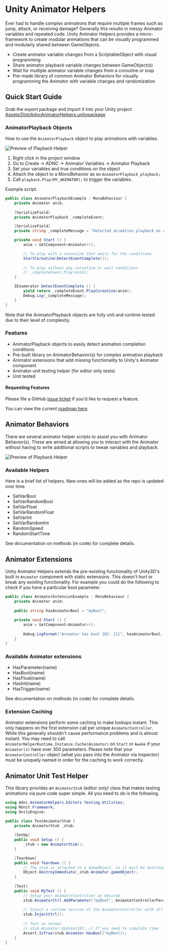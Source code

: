 # Unity Animator Helpers

Ever had to handle complex animations that require multiple frames such as jump, attack, or receiving damage? Generally this results in messy Animator variables and repeated code. Unity Animator Helpers provides a micro-framework to create modular animations that can be visually programmed and modularly shared between GameObjects.

* Create animator variable changes from a ScriptableObject with visual programming
* Share animator playback variable changes between GameObject(s)
* Wait for multiple animator variable changes from a coroutine or loop
* Pre-made library of common Animator Behaviors for visually programming the Animator with variable changes and randomization  

## Quick Start Guide

Grab the export package and import it into your Unity project
 [Assets/Dist/AdncAnimatorHelpers.unitypackage](/Assets/Dist/AdncAnimatorHelpers.unitypackage)

### AnimatorPlayback Objects

How to use the `AnimatorPlayback` object to play animations with variables.

![Preview of Playback Helper](/playback-helper-example.png)

1. Right click in the project window
1. Go to Create -> ADNC -> Animator Variables -> Animator Playback
1. Set your variables and true conditions on the object
1. Attach the object to a MonoBehavior as so `AnimatorPlayback playback;`
1. Call `playback.Play(MY_ANIMATOR);` to trigger the variables.

Example script.

```c#
public class AnimatorPlaybackExample : MonoBehaviour {
    private Animator anim;
    
    [SerializeField]
    private AnimatorPlayback _completeEvent;

    [SerializeField]
    private string _completeMessage = "Detected animation playback as complete";

    private void Start () {
        anim = GetComponent<Animator>();

        // To play with a coroutine that waits for the conditions
        StartCoroutine(DetectEventComplete());
        
        // To play without any coroutine or wait conditions
        // _completeEvent.Play(anim);
    }

    IEnumerator DetectEventComplete () {
        yield return _completeEvent.PlayCoroutine(anim);
        Debug.Log(_completeMessage);
    }
}
```

Note that the AnimatorPlayback objects are fully unit and runtime tested
due to their level of complexity.

### Features
   
   * AnimatorPlayback objects to easily detect animation completion conditions
   * Pre-built library on AnimatorBehavior(s) for complex animation playback
   * Animator extensions that add missing functionality to Unity's Animator component
   * Animator unit testing helper (for editor only tests)
   * Unit tested

#### Requesting Features

Please file a GitHub [issue ticket](https://github.com/ashblue/unity-animator-helpers/issues) if you'd like to 
request a feature.

You can view the current [roadmap here](https://github.com/ashblue/unity-animator-helpers/projects/1).

## Animator Behaviors

There are several animator helper scripts to assist you with Animator Behavior(s).
These are aimed at allowing you to interact with the Animator without having to write
additional scripts to tweak variables and playback.

![Preview of Playback Helper](/animator-helpers.png)

### Available Helpers

Here is a brief list of helpers. New ones will be added as the repo is updated over time.

* SetVarBool
* SetVarRandomBool
* SetVarFloat
* SetVarRandomFloat
* SetVarInt
* SetVarRandomInt
* RandomSpeed
* RandomStartTime

See documentation on methods (in code) for complete details.

## Animator Extensions

Unity Animator Helpers extends the pre-existing functionality of Unity3D's built in `Animator` component with static
extensions. This doesn't hurt or break any existing functionality. For example you could do the following to check if 
you have a particular bool parameter.

```c#
public class AnimatorExtensionExample : MonoBehaviour {
    private Animator anim;
    
    public string hasAnimatorBool = "myBool";
    
    private void Start () {
        anim = GetComponent<Animator>();
        
        Debug.LogFormat("Animator has bool {0}: {1}", hasAnimatorBool, anim.HasBool(hasAnimatorBool));
    }
}
``` 

### Available Animator extensions

* HasParameter(name)
* HasBool(name)
* HasFloat(name)
* HasInt(name)
* HasTrigger(name)

See documentation on methods (in code) for complete details.

### Extension Caching 
Animator extensions perform some caching to make lookups instant. This only happens on the first extension
call per unique `AnimatorController`. While this generally shouldn't cause performance problems and is almost instant. 
You may need to call `AnimatorHelperRuntime.Instance.Cache(Animator)` on `Start` or `Awake` if your `Animator(s)` 
have over 300 parameters. Please note that your `AnimatorController` object (what you pass into the Animator via 
inspector) must be uniquely named in order for the caching to work correctly.

## Animator Unit Test Helper

This library provides an `AnimatorStub` (editor only) class that makes testing animations via pure code super simple.
All you need to do is the following.

```c#
using Adnc.AnimatorHelpers.Editors.Testing.Utilities;
using NUnit.Framework;
using UnityEngine;

public class TestAnimatorStub {
    private AnimatorStub _stub;
    
    [SetUp]
    public void Setup () {
        _stub = new AnimatorStub();
    }

    [TearDown]
    public void Teardown () {
        // The stub is attached to a GameObject, so it must be destroyed manually
        Object.DestroyImmediate(_stub.Animator.gameObject);
    }
    
    [Test]
    public void MyTest () {
        // Setup your AnimatorController as desired
        stub.AnimatorCtrl.AddParameter("myBool", AnimatorControllerParameterType.Bool);
        
        // Inject a runtime version of the AnimatorController with all of your settings
        stub.InjectCtrl();
        
        // Test as normal
        // stub.Animator.Update(10); // If you need to simulate time
        Assert.IsTrue(stub.Animator.HasBool("myBool));
    }
}
```
